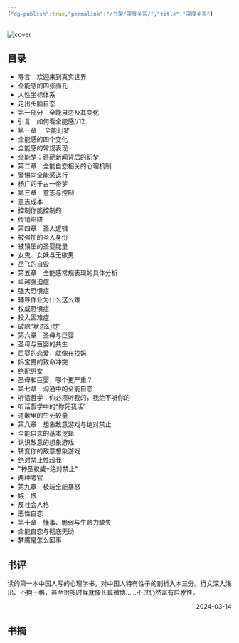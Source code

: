 ```yaml
---
{"dg-publish":true,"permalink":"/书架/深度关系/","title":"深度关系"}
---
```



![cover](https://s2.loli.net/2025/10/10/XOAYgj2bft4VEKS.png)

## 目录


  - 导言　欢迎来到真实世界
  - 全能感的四张面孔
  - 人性坐标体系
  - 走出头脑自恋
  - 第一部分　全能自恋及其变化
  - 引言　如何看全能感//12
  - 第一章 　全能幻梦
  - 全能感的四个变化
  - 全能感的常规表现
  - 全能梦：奇葩新闻背后的幻梦
  - 第二章　全能自恋相关的心理机制
  - 警惕向全能感退行
  - 杨广的千古一帝梦
  - 第三章　意志与控制
  - 意志成本
  - 控制你能控制的
  - 传销陷阱
  - 第四章　圣人逻辑
  - 被强加的圣人身份
  - 被镇压的圣婴能量
  - 女鬼、女妖与无欲男
  - 岳飞的自毁
  - 第五章　全能感常规表现的具体分析
  - 卓越强迫症
  - 强大恐惧症
  - 辅导作业为什么这么难
  - 权威恐惧症
  - 投入困难症
  - 破除“状态幻觉”
  - 第六章　圣母与巨婴
  - 圣母与巨婴的共生
  - 巨婴的恋爱，就像在找妈
  - 妈宝男的致命冲突
  - 绝配男女
  - 圣母和巨婴，哪个更严重？
  - 第七章　沟通中的全能自恋
  - 听话哲学：你必须听我的，我绝不听你的
  - 听话哲学中的“你死我活”
  - 道歉里的生死较量
  - 第八章　想象敌意游戏与绝对禁止
  - 全能自恋的基本逻辑
  - 认识敌意的想象游戏
  - 转变你的敌意想象游戏
  - 绝对禁止性超我
  - "神圣权威=绝对禁止"
  - 两种考官
  - 第九章　极端全能暴怒
  - 嫉　恨
  - 反社会人格
  - 恶性自恋
  - 第十章　懂事、脆弱与生命力缺失
  - 全能自恋与彻底无助
  - 梦魇是怎么回事

## 书评

读的第一本中国人写的心理学书，对中国人特有性子的剖析入木三分。行文深入浅出、不拘一格，甚至很多时候就像长篇微博……不过仍然富有启发性。

<p align="right">2024-03-14</p>

## 书摘